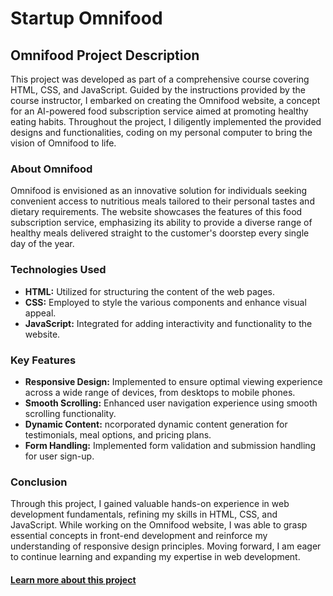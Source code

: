 <h1>Startup Omnifood</h1>
 
<h2>Omnifood Project Description</h2>

<p>This project was developed as part of a comprehensive course covering HTML, CSS, and JavaScript. Guided by the instructions provided by the course instructor, I embarked on creating the Omnifood website, a concept for an AI-powered food subscription service aimed at promoting healthy eating habits. Throughout the project, I diligently implemented the provided designs and functionalities, coding on my personal computer to bring the vision of Omnifood to life.</p>

<h3>About Omnifood</h3>

<p>Omnifood is envisioned as an innovative solution for individuals seeking convenient access to nutritious meals tailored to their personal tastes and dietary requirements. The website showcases the features of this food subscription service, emphasizing its ability to provide a diverse range of healthy meals delivered straight to the customer's doorstep every single day of the year.</p>

<h3>Technologies Used</h3>

<p>
<ul>
  <li>
    <strong>HTML:</strong> Utilized for structuring the content of the web
    pages.
  </li>
  <li>
    <strong>CSS:</strong> Employed to style the various components and enhance
    visual appeal.
  </li>
  <li>
    <strong>JavaScript:</strong> Integrated for adding interactivity and functionality to the website.
  </li>
</ul>
</p>

<h3>Key Features</h3>

<p>
<ul>
  <li>
    <strong>Responsive Design:</strong> Implemented to ensure optimal viewing experience across a wide range of devices, from desktops to mobile phones.
  </li>
  <li>
    <strong>Smooth Scrolling:</strong> Enhanced user navigation experience using smooth scrolling functionality.
  </li>
  <li>
    <strong>Dynamic Content:</strong> ncorporated dynamic content generation for testimonials, meal options, and pricing plans.
  </li>
  <li>
    <strong>Form Handling:</strong> Implemented form validation and submission handling for user sign-up.
  </li>
</ul>
</p>

<h3>Conclusion</h3>

<p>Through this project, I gained valuable hands-on experience in web development fundamentals, refining my skills in HTML, CSS, and JavaScript. While working on the Omnifood website, I was able to grasp essential concepts in front-end development and reinforce my understanding of responsive design principles. Moving forward, I am eager to continue learning and expanding my expertise in web development.</p>

<h4><a href="https://startup-omnifood.netlify.app/" target="_blank">Learn more about this project</a></h4>
